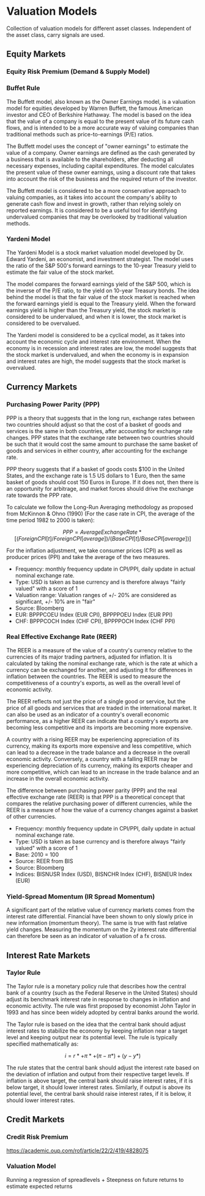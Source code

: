 # Valuation Models
Collection of valuation models for different asset classes. Independent of the asset class, carry signals are used.


## Equity Markets

### Equity Risk Premium (Demand & Supply Model)

### Buffet Rule
The Buffett model, also known as the Owner Earnings model, is a valuation model for equities developed by Warren 
Buffett, the famous American investor and CEO of Berkshire Hathaway. The model is based on the idea that the value of 
a company is equal to the present value of its future cash flows, and is intended to be a more accurate way of valuing 
companies than traditional methods such as price-to-earnings (P/E) ratios.

The Buffett model uses the concept of "owner earnings" to estimate the value of a company. Owner earnings are defined 
as the cash generated by a business that is available to the shareholders, after deducting all necessary expenses, 
including capital expenditures. The model calculates the present value of these owner earnings, using a discount rate 
that takes into account the risk of the business and the required return of the investor.

The Buffett model is considered to be a more conservative approach to valuing companies, as it takes into account the 
company's ability to generate cash flow and invest in growth, rather than relying solely on reported earnings. It is 
considered to be a useful tool for identifying undervalued companies that may be overlooked by traditional valuation 
methods.

### Yardeni Model
The Yardeni Model is a stock market valuation model developed by Dr. Edward Yardeni, an economist, and investment 
strategist. The model uses the ratio of the S&P 500's forward earnings to the 10-year Treasury yield to estimate the 
fair value of the stock market.

The model compares the forward earnings yield of the S&P 500, which is the inverse of the P/E ratio, to the yield on 
10-year Treasury bonds. The idea behind the model is that the fair value of the stock market is reached when the 
forward earnings yield is equal to the Treasury yield. When the forward earnings yield is higher than the Treasury 
yield, the stock market is considered to be undervalued, and when it is lower, the stock market is considered to be 
overvalued.

The Yardeni model is considered to be a cyclical model, as it takes into account the economic cycle and interest rate 
environment. When the economy is in recession and interest rates are low, the model suggests that the stock market is 
undervalued, and when the economy is in expansion and interest rates are high, the model suggests that the stock market 
is overvalued.


## Currency Markets

### Purchasing Power Parity (PPP)

PPP is a theory that suggests that in the long run, exchange rates between two countries 
should adjust so that the cost of a basket of goods and services is the same in both countries, after accounting for 
exchange rate changes. PPP states that the exchange rate between two countries should be such that it would cost the 
same amount to purchase the same basket of goods and services in either country, after accounting for the exchange rate.

PPP theory suggests that if a basket of goods costs $100 in the United States, and the exchange rate is 1.5 US dollars 
to 1 Euro, then the same basket of goods should cost 150 Euros in Europe. If it does not, then there is an opportunity 
for arbitrage, and market forces should drive the exchange rate towards the PPP rate.

To calculate we follow the Long-Run Averaging methodology as proposed from McKinnon & Ohno (1990) (For the case rate in CPI, 
the average of the time period 1982 to 2000 is taken):
```math  
PPP = Average Exchange Rate * [(Foreign CPI[t]/Foreign CPI[average]) /(Base CPI[t] /Base CPI[average])] 
```
For the inflation adjustment, we take consumer prices (CPI) as well as producer prices (PPI) and take the average of
the two measures.

- Frequency: monthly frequency update in CPI/PPI, daily update in actual nominal exchange rate.
- Type: USD is taken as base currency and is therefore always "fairly valued" with a score of 1
- Valuation range: Valuation ranges of +/- 20% are considered as significant, +/- 10% are in "fair"
- Source: Bloomberg
- EUR: BPPPCOEU Index (EUR CPI), BPPPPOEU Index (EUR PPI) 
- CHF: BPPPCOCH Index (CHF CPI), BPPPPOCH Index (CHF PPI)

### Real Effective Exchange Rate (REER)

The REER is a measure of the value of a country's currency relative to the currencies of its major trading partners, 
adjusted for inflation. It is calculated by taking the nominal exchange rate, which is the rate at which a currency 
can be exchanged for another, and adjusting it for differences in inflation between the countries. The REER is used to 
measure the competitiveness of a country's exports, as well as the overall level of economic activity.

The REER reflects not just the price of a single good or service, but the price of all goods and services that are 
traded in the international market. It can also be used as an indicator of a country's overall economic performance, 
as a higher REER can indicate that a country's exports are becoming less competitive and its imports are becoming more 
expensive.

A country with a rising REER may be experiencing appreciation of its currency, making its exports more expensive and 
less competitive, which can lead to a decrease in the trade balance and a decrease in the overall economic activity. 
Conversely, a country with a falling REER may be experiencing depreciation of its currency, making its exports cheaper 
and more competitive, which can lead to an increase in the trade balance and an increase in the overall economic 
activity.

The difference between purchasing power parity (PPP) and the real effective exchange rate (REER) is that PPP is a 
theoretical concept that compares the relative purchasing power of different currencies, while the REER is a measure 
of how the value of a currency changes against a basket of other currencies.

- Frequency: monthly frequency update in CPI/PPI, daily update in actual nominal exchange rate.
- Type: USD is taken as base currency and is therefore always "fairly valued" with a score of 1
- Base: 2010 = 100
- Source: REER from BIS
- Source: Bloomberg
- Indices: BISNUSR Index (USD), BISNCHR Index (CHF), BISNEUR Index (EUR)

### Yield-Spread Momentum (IR Spread Momentum)

A significant part of the relative value of currency markets comes from the interest rate differential. Financial
have been shown to only slowly price in new information (momentum theory). The same is true with fast relative yield 
changes. Measuring the momentum on the 2y interest rate differential can therefore be seen as an indicator of valuation
of a fx cross.


## Interest Rate Markets

### Taylor Rule
The Taylor rule is a monetary policy rule that describes how the central bank of a country (such as the Federal 
Reserve in the United States) should adjust its benchmark interest rate in response to changes in inflation and 
economic activity. The rule was first proposed by economist John Taylor in 1993 and has since been widely adopted by 
central banks around the world.

The Taylor rule is based on the idea that the central bank should adjust interest rates to stabilize the economy by 
keeping inflation near a target level and keeping output near its potential level. The rule is typically specified 
mathematically as:
```math 
i = r* + π* + (π - π*) + (y - y*)
```

The rule states that the central bank should adjust the interest rate based on the deviation of inflation and output 
from their respective target levels. If inflation is above target, the central bank should raise interest rates, if 
it is below target, it should lower interest rates. Similarly, if output is above its potential level, the central 
bank should raise interest rates, if it is below, it should lower interest rates.

## Credit Markets

### Credit Risk Premium
https://academic.oup.com/rof/article/22/2/419/4828075


### Valuation Model
Running a regression of spreadlevels + Steepness on future returns to estimate expected returns